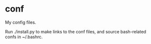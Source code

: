 conf
====

My config files.

Run ./install.py to make links to the conf files, and source bash-related confs in ~/.bashrc.
